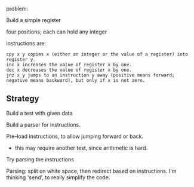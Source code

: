 problem:

Build a simple register

four positions; each can hold any integer

instructions are:

    cpy x y copies x (either an integer or the value of a register) into register y.
    inc x increases the value of register x by one.
    dec x decreases the value of register x by one.
    jnz x y jumps to an instruction y away (positive means forward; negative means backward), but only if x is not zero.

## Strategy ##

Build a test with given data

Build a parser for instructions.

Pre-load instructions, to allow jumping forward or back.
* this may require another test, since arithmetic is hard.

Try parsing the instructions

Parsing:
split on white space, then redirect based on instructions.
I'm thinking 'send', to really simplify the code.

